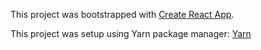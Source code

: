 This project was bootstrapped with [Create React App](https://github.com/facebookincubator/create-react-app).

This project was setup using Yarn package manager: [Yarn](https://yarnpkg.com/en/)
